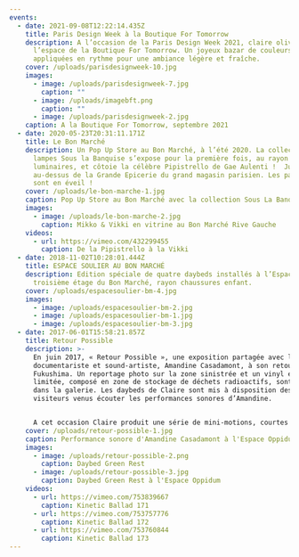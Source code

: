 ```yaml
---
events:
  - date: 2021-09-08T12:22:14.435Z
    title: Paris Design Week à la Boutique For Tomorrow
    description: A l’occasion de la Paris Design Week 2021, claire olivès investit
      l’espace de la Boutique For Tomorrow. Un joyeux bazar de couleurs
      appliquées en rythme pour une ambiance légère et fraîche.
    cover: /uploads/parisdesignweek-10.jpg
    images:
      - image: /uploads/parisdesignweek-7.jpg
        caption: ""
      - image: /uploads/imagebft.png
        caption: ""
      - image: /uploads/parisdesignweek-2.jpg
    caption: A la Boutique For Tomorrow, septembre 2021
  - date: 2020-05-23T20:31:11.171Z
    title: Le Bon Marché
    description: Un Pop Up Store au Bon Marché, à l’été 2020. La collection de
      lampes Sous la Banquise s’expose pour la première fois, au rayon
      luminaires, et côtoie la célèbre Pipistrello de Gae Aulenti !  Juste
      au-dessus de la Grande Epicerie du grand magasin parisien. Les papilles
      sont en éveil !
    cover: /uploads/le-bon-marche-1.jpg
    caption: Pop Up Store au Bon Marché avec la collection Sous La Banquise
    images:
      - image: /uploads/le-bon-marche-2.jpg
        caption: Mikko & Vikki en vitrine au Bon Marché Rive Gauche
    videos:
      - url: https://vimeo.com/432299455
        caption: De la Pipistrello à la Vikki
  - date: 2018-11-02T10:28:01.444Z
    title: ESPACE SOULIER AU BON MARCHÉ
    description: Edition spéciale de quatre daybeds installés à l’Espace Soulier, au
      troisième étage du Bon Marché, rayon chaussures enfant.
    cover: /uploads/espacesoulier-bm-4.jpg
    images:
      - image: /uploads/espacesoulier-bm-2.jpg
      - image: /uploads/espacesoulier-bm-1.jpg
      - image: /uploads/espacesoulier-bm-3.jpg
  - date: 2017-06-01T15:58:21.857Z
    title: Retour Possible
    description: >-
      En juin 2017, « Retour Possible », une exposition partagée avec la
      documentariste et sound-artiste, Amandine Casadamont, à son retour de
      Fukushima. Un reportage photo sur la zone sinistrée et un vinyl en édition
      limitée, composé en zone de stockage de déchets radioactifs, sont proposés
      dans la galerie. Les daybeds de Claire sont mis à disposition des
      visiteurs venus écouter les performances sonores d’Amandine. 


      A cet occasion Claire produit une série de mini-motions, courtes animations sous forme de balades graphiques. Et aussi, un daybed en édition spéciale, le Green Rest, avec un pied qui reprend les codes d’une balise de sécurité. A l’Espace Oppidum, Paris IIIe.
    cover: /uploads/retour-possible-1.jpg
    caption: Performance sonore d'Amandine Casadamont à l'Espace Oppidum
    images:
      - image: /uploads/retour-possible-2.png
        caption: Daybed Green Rest
      - image: /uploads/retour-possible-3.jpg
        caption: Daybed Green Rest à l'Espace Oppidum
    videos:
      - url: https://vimeo.com/753839667
        caption: Kinetic Ballad 171
      - url: https://vimeo.com/753757776
        caption: Kinetic Ballad 172
      - url: https://vimeo.com/753760844
        caption: Kinetic Ballad 173
---
```

